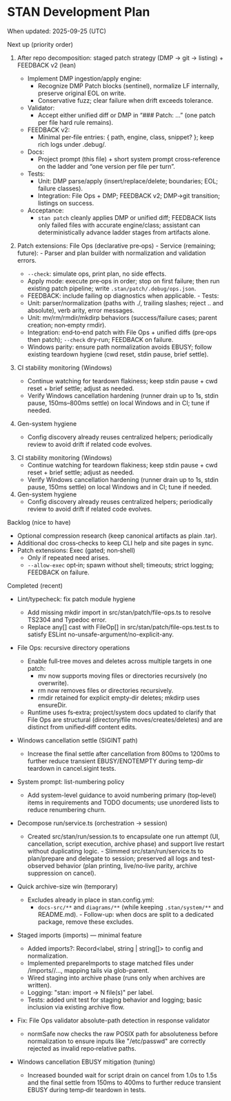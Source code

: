 # STAN Development Plan

When updated: 2025-09-25 (UTC)

Next up (priority order)

1. After repo decomposition: staged patch strategy (DMP → git → listing) + FEEDBACK v2 (lean)
   - Implement DMP ingestion/apply engine:
     - Recognize DMP Patch blocks (sentinel), normalize LF internally, preserve original EOL on write.
     - Conservative fuzz; clear failure when drift exceeds tolerance.
   - Validator:
     - Accept either unified diff or DMP in “### Patch: …” (one patch per file hard rule remains).
   - FEEDBACK v2:
     - Minimal per‑file entries: { path, engine, class, snippet? }; keep rich logs under .debug/.
   - Docs:
     - Project prompt (this file) + short system prompt cross‑reference on the ladder and “one version per file per turn”.
   - Tests:
     - Unit: DMP parse/apply (insert/replace/delete; boundaries; EOL; failure classes).
     - Integration: File Ops + DMP; FEEDBACK v2; DMP→git transition; listings on success.
   - Acceptance:
     - `stan patch` cleanly applies DMP or unified diff; FEEDBACK lists only failed files with accurate engine/class; assistant can deterministically advance ladder stages from artifacts alone.

1. Patch extensions: File Ops (declarative pre‑ops) - Service (remaining; future): - Parser and plan builder with normalization and validation errors.
   - `--check`: simulate ops, print plan, no side effects.
   - Apply mode: execute pre‑ops in order; stop on first failure; then run existing patch pipeline; write `.stan/patch/.debug/ops.json`.
   - FEEDBACK: include failing op diagnostics when applicable. - Tests:
   - Unit: parser/normalization (paths with ./, trailing slashes; reject .. and absolute), verb arity, error messages.
   - Unit: mv/rm/rmdir/mkdirp behaviors (success/failure cases; parent creation; non‑empty rmdir).
   - Integration: end‑to‑end patch with File Ops + unified diffs (pre‑ops then patch); `--check` dry‑run; FEEDBACK on failure.
   - Windows parity: ensure path normalization avoids EBUSY; follow existing teardown hygiene (cwd reset, stdin pause, brief settle).
1. CI stability monitoring (Windows)
   - Continue watching for teardown flakiness; keep stdin pause + cwd reset + brief settle; adjust as needed.
   - Verify Windows cancellation hardening (runner drain up to 1s, stdin pause, 150ms–800ms settle) on local Windows and in CI; tune if needed.
1. Gen-system hygiene
   - Config discovery already reuses centralized helpers; periodically review to avoid drift if related code evolves.

3) CI stability monitoring (Windows)
   - Continue watching for teardown flakiness; keep stdin pause + cwd reset + brief settle; adjust as needed.
   - Verify Windows cancellation hardening (runner drain up to 1s, stdin pause, 150ms settle) on local Windows and in CI; tune if needed.
4) Gen-system hygiene
   - Config discovery already reuses centralized helpers; periodically review to avoid drift if related code evolves.

Backlog (nice to have)

- Optional compression research (keep canonical artifacts as plain .tar).
- Additional doc cross‑checks to keep CLI help and site pages in sync.
- Patch extensions: Exec (gated; non‑shell)
  - Only if repeated need arises.
  - `--allow-exec` opt‑in; spawn without shell; timeouts; strict logging; FEEDBACK on failure.

Completed (recent)

- Lint/typecheck: fix patch module hygiene
  - Add missing mkdir import in src/stan/patch/file-ops.ts to resolve TS2304 and Typedoc error.
  - Replace any[] cast with FileOp[] in src/stan/patch/file-ops.test.ts to satisfy ESLint no-unsafe-argument/no-explicit-any.
- File Ops: recursive directory operations
  - Enable full‑tree moves and deletes across multiple targets in one patch:
    - mv now supports moving files or directories recursively (no overwrite).
    - rm now removes files or directories recursively.
    - rmdir retained for explicit empty‑dir deletes; mkdirp uses ensureDir.
  - Runtime uses fs‑extra; project/system docs updated to clarify that File Ops are structural (directory/file moves/creates/deletes) and are distinct from unified‑diff content edits.

- Windows cancellation settle (SIGINT path)
  - Increase the final settle after cancellation from 800ms to 1200ms to further reduce transient EBUSY/ENOTEMPTY during temp-dir teardown in cancel.sigint tests.
- System prompt: list-numbering policy
  - Add system-level guidance to avoid numbering primary (top‑level) items in requirements and TODO documents; use unordered lists to reduce renumbering churn.

- Decompose run/service.ts (orchestration → session)
  - Created src/stan/run/session.ts to encapsulate one run attempt (UI, cancellation, script execution, archive phase) and support live restart without duplicating logic. - Slimmed src/stan/run/service.ts to plan/prepare and delegate to session; preserved all logs and test-observed behavior (plan printing, live/no‑live parity, archive suppression on cancel).
- Quick archive-size win (temporary)
  - Excludes already in place in stan.config.yml:
    - `docs-src/**` and `diagrams/**` (while keeping `.stan/system/**` and README.md). - Follow-up: when docs are split to a dedicated package, remove these excludes.

- Staged imports (imports) — minimal feature
  - Added imports?: Record<label, string | string[]> to config and normalization.
  - Implemented prepareImports to stage matched files under <stanPath>/imports/<label>/..., mapping tails via glob-parent.
  - Wired staging into archive phase (runs only when archives are written).
  - Logging: "stan: import <label> -> N file(s)" per label.
  - Tests: added unit test for staging behavior and logging; basic inclusion via existing archive flow.
- Fix: File Ops validator absolute-path detection in response validator
  - normSafe now checks the raw POSIX path for absoluteness before normalization to ensure inputs like "/etc/passwd" are correctly rejected as invalid repo‑relative paths.

- Windows cancellation EBUSY mitigation (tuning)
  - Increased bounded wait for script drain on cancel from 1.0s to 1.5s and the final settle from 150ms to 400ms to further reduce transient EBUSY during temp‑dir teardown in tests.
